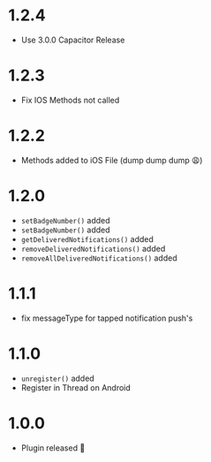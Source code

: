 # 1.2.4
- Use 3.0.0 Capacitor Release

# 1.2.3
- Fix IOS Methods not called

# 1.2.2
- Methods added to iOS File (dump dump dump 😩)

# 1.2.0
- `setBadgeNumber()` added
- `setBadgeNumber()` added
- `getDeliveredNotifications()` added
- `removeDeliveredNotifications()` added
- `removeAllDeliveredNotifications()` added

# 1.1.1

- fix messageType for tapped notification push's

# 1.1.0

- `unregister()` added
- Register in Thread on Android

# 1.0.0

- Plugin released 🎉
